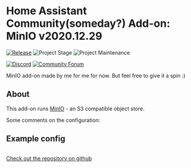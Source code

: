 # Home Assistant Community(someday?) Add-on: MinIO v2020.12.29

[![Release][release-shield]][release] ![Project Stage][project-stage-shield] ![Project Maintenance][maintenance-shield]

[![Discord][discord-shield]][discord] [![Community Forum][forum-shield]][forum]

MinIO add-on made by me for me for now. But feel free to give it a spin :)

## About

This add-on runs [MinIO][minio] - an S3 compatible object store.

Some comments on the configuration:




## Example config

```yaml
```



[Check out the repository on github][github]




[minio]: https://min.io/
[discord-shield]: https://img.shields.io/discord/478094546522079232.svg
[discord]: https://discord.me/hassioaddons
[github]: https://github.com/buhl/HAOS-addon-minio
[forum-shield]: https://img.shields.io/badge/community-forum-brightgreen.svg
[forum]: https://community.home-assistant.io
[maintenance-shield]: https://img.shields.io/maintenance/yes/2020.svg
[project-stage-shield]: https://img.shields.io/badge/project%20stage-production%20ready-brightgreen.svg
[release-shield]: https://img.shields.io/badge/version-2020.12.29-r0-blue.svg
[release]: https://github.com/buhl/HAOS-addon-minio/tree/2020.12.29-r0